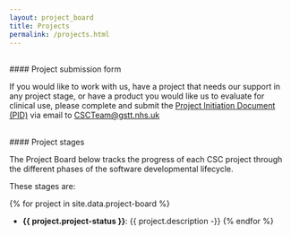 ```yaml
---
layout: project_board
title: Projects
permalink: /projects.html
---
```

<br>
#### Project submission form

If you would like to work with us, have a project that needs our support in any project stage, or have a product you
would like us to evaluate for clinical use, please complete and submit the
[Project Initiation Document (PID)](../assets/docs/CSC-SubmissionForm-V3.docx) via email to [CSCTeam@gstt.nhs.uk](mailto:ClinicalScientificComputing@gstt.nhs.uk)

<br>
#### Project stages

The Project Board below tracks the progress of each CSC project through the different 
phases of the software developmental lifecycle. 

These stages are:

{% for project in site.data.project-board %}
- **{{ project.project-status }}**: {{ project.description -}}
{% endfor %}

<br>

